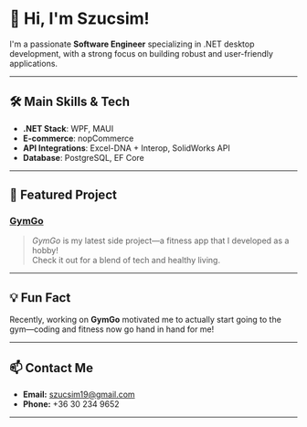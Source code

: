 # 👋 Hi, I'm Szucsim!

I'm a passionate **Software Engineer** specializing in .NET desktop development, with a strong focus on building robust and user-friendly applications.

---

## 🛠️ Main Skills & Tech

- **.NET Stack**: WPF, MAUI
- **E-commerce**: nopCommerce
- **API Integrations**: Excel-DNA + Interop, SolidWorks API
- **Database**: PostgreSQL, EF Core

---

## 🚀 Featured Project

### [GymGo](https://gymgo-app.github.io/)
> _GymGo_ is my latest side project—a fitness app that I developed as a hobby!  
> Check it out for a blend of tech and healthy living.

---

## 💡 Fun Fact

Recently, working on **GymGo** motivated me to actually start going to the gym—coding and fitness now go hand in hand for me!

---

## 📫 Contact Me

- **Email:** szucsim19@gmail.com  
- **Phone:** +36 30 234 9652

---

<!--
You can update this README anytime to add your social links, profile picture, or more projects!
-->

